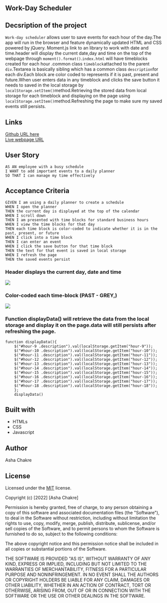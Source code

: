 ## Work-Day Scheduler

## Decsription of the project
`Work-day scheduler` allows user to save events for each hour of the day.The app will run in the browser and feature dynamically updated HTML and CSS powered by jQuery. Moment.js link to an library to work with date and time.header will display the current date,day and time on the top of the webpage through `moment().format()`.`index.html` will have timeblocks created for each hour .common class `timeblock`attached to the parent `div`.Textarea is basically sibling which has a common class `description`for each div.Each block are color coded to represents if it is past, present and future.When user enters data in any timeblock and clicks the save button it needs to saved in the local storage by `localStorage.setItem()`method.Retrieving the stored data from local storage for each timeblock and displaying on the page using `localStorage.setItem()`method.Refreshing the page to make sure my saved events still persists.

## Links

[Github URL here](https://github.com/ashachakre0906/Work-Day-Planner)<br>
[Live webpage URL](https://ashachakre0906.github.io/Work-Day-Planner/)<br>

## User Story
```
AS AN employee with a busy schedule
I WANT to add important events to a daily planner
SO THAT I can manage my time effectively
```
## Acceptance Criteria
```
GIVEN I am using a daily planner to create a schedule
WHEN I open the planner
THEN the current day is displayed at the top of the calendar
WHEN I scroll down
THEN I am presented with time blocks for standard business hours
WHEN I view the time blocks for that day
THEN each time block is color-coded to indicate whether it is in the past, present, or future
WHEN I click into a time block
THEN I can enter an event
WHEN I click the save button for that time block
THEN the text for that event is saved in local storage
WHEN I refresh the page
THEN the saved events persist

```
### Header displays the current day, date and time
<img src =./assets/images/>

### Color-coded each time-block (PAST - GREY,)
<img src =./assets/images/>

###

### Function displayData() will retrieve the data from the local storage and display it on the page.data will still persists after refreshing the page.
```
function displayData(){
    $("#hour-9 .description").val(localStorage.getItem("hour-9"));
    $("#hour-10 .description").val(localStorage.getItem("hour-10"));
    $("#hour-11 .description").val(localStorage.getItem("hour-11"));
    $("#hour-12 .description").val(localStorage.getItem("hour-12"));
    $("#hour-13 .description").val(localStorage.getItem("hour-13"));
    $("#hour-14 .description").val(localStorage.getItem("hour-14"));
    $("#hour-15 .description").val(localStorage.getItem("hour-15"));
    $("#hour-16 .description").val(localStorage.getItem("hour-16"));
    $("#hour-17 .description").val(localStorage.getItem("hour-17"));
    $("#hour-18 .description").val(localStorage.getItem("hour-18"));
    };
    displayData()
```
## Built with

- HTMLs
- CSS
- Javascript

## Author

Asha Chakre

## License

Licensed under the [MIT](https://choosealicense.com/licenses/mit/) license.

Copyright (c) [2022] [Asha Chakre]

Permission is hereby granted, free of charge, to any person obtaining a copy
of this software and associated documentation files (the "Software"), to deal
in the Software without restriction, including without limitation the rights
to use, copy, modify, merge, publish, distribute, sublicense, and/or sell
copies of the Software, and to permit persons to whom the Software is
furnished to do so, subject to the following conditions:

The above copyright notice and this permission notice shall be included in all
copies or substantial portions of the Software.

THE SOFTWARE IS PROVIDED "AS IS", WITHOUT WARRANTY OF ANY KIND, EXPRESS OR
IMPLIED, INCLUDING BUT NOT LIMITED TO THE WARRANTIES OF MERCHANTABILITY,
FITNESS FOR A PARTICULAR PURPOSE AND NONINFRINGEMENT. IN NO EVENT SHALL THE
AUTHORS OR COPYRIGHT HOLDERS BE LIABLE FOR ANY CLAIM, DAMAGES OR OTHER
LIABILITY, WHETHER IN AN ACTION OF CONTRACT, TORT OR OTHERWISE, ARISING FROM,
OUT OF OR IN CONNECTION WITH THE SOFTWARE OR THE USE OR OTHER DEALINGS IN THE
SOFTWARE.